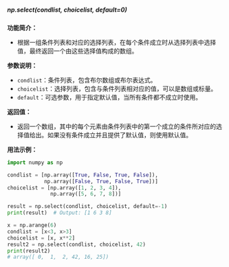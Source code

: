 ##### np.select(condlist, choicelist, default=0)
**功能简介：**
- 根据一组条件列表和对应的选择列表，在每个条件成立时从选择列表中选择值，最终返回一个由这些选择值构成的数组。

**参数说明：**
- `condlist`：条件列表，包含布尔数组或布尔表达式。
- `choicelist`：选择列表，包含与条件列表相对应的值，可以是数组或标量。
- `default`：可选参数，用于指定默认值，当所有条件都不成立时使用。

**返回值：**
- 返回一个数组，其中的每个元素由条件列表中的第一个成立的条件所对应的选择值给出。如果没有条件成立并且提供了默认值，则使用默认值。

**用法示例：**
```python
import numpy as np

condlist = [np.array([True, False, True, False]),
            np.array([False, True, False, True])]
choicelist = [np.array([1, 2, 3, 4]),
              np.array([5, 6, 7, 8])]

result = np.select(condlist, choicelist, default=-1)
print(result)  # Output: [1 6 3 8]

x = np.arange(6)
condlist = [x<3, x>3]
choicelist = [x, x**2]
result2 = np.select(condlist, choicelist, 42)
print(result2)
# array([ 0,  1,  2, 42, 16, 25])
```


